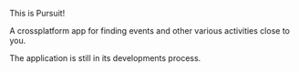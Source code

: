 This is Pursuit!

A crossplatform app for finding events and other various activities close to you.

The application is still in its developments process.

